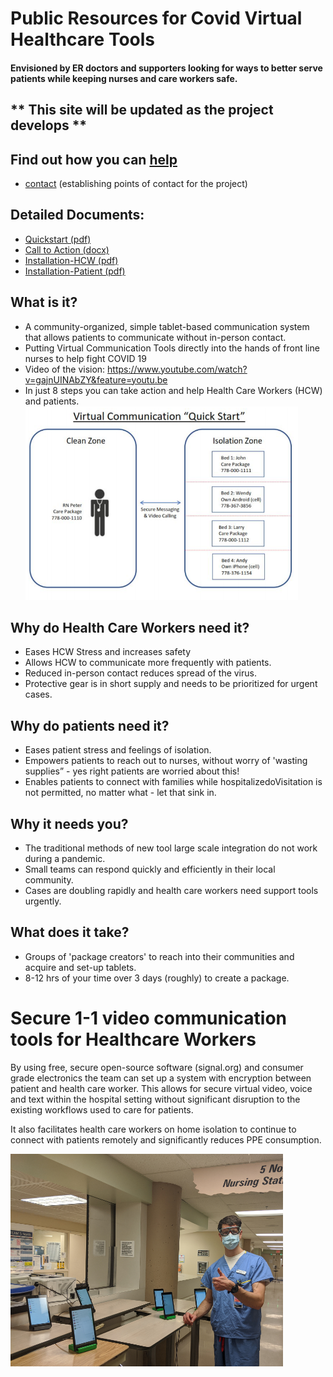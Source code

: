 # Public Resources for Covid Virtual Healthcare Tools

#### Envisioned by ER doctors and supporters looking for ways to better serve patients while keeping nurses and care workers safe.

## ** This site will be updated as the project develops **

## Find out how you can [help](how_to_help.md)
* [contact]() (establishing points of contact for the project)

## Detailed Documents:
 - [Quickstart (pdf)](documents\CoVid_quickstart.pdf)
 - [Call to Action (docx)]("documents\CoVId_CTA.docx")
 - [Installation-HCW (pdf)](documents\CoVid_Signal_installation_hcw.pdf)
 - [Installation-Patient (pdf)](documents\CoVid_Signal_installation_patient.pdf)

## What is it?
* A community-organized, simple tablet-based communication system that allows patients to communicate without in-person contact.
* Putting Virtual Communication Tools directly into the hands of front line nurses to help fight COVID 19
* Video of the vision: https://www.youtube.com/watch?v=gajnUINAbZY&feature=youtu.be
* In just 8 steps you can take action and help Health Care Workers (HCW) and patients.
![Quickstart](assets\quickstart.png)

## Why do Health Care Workers need it?
* Eases HCW Stress and increases safety
* Allows HCW to communicate more frequently with patients.
* Reduced in-person contact reduces spread of the virus.
* Protective gear is in short supply and needs to be prioritized for urgent cases.

## Why do patients need it?
* Eases patient stress and feelings of isolation.
* Empowers patients to reach out to nurses, without worry of  'wasting supplies” - yes right patients are worried about this!
* Enables patients to connect with families while hospitalizedoVisitation is not permitted, no matter what - let that sink in.

## Why it needs you?
* The traditional methods of new tool large scale integration do not work during a pandemic.
* Small teams can respond quickly and efficiently in their local community.
* Cases are doubling rapidly and health care workers need support tools urgently.

## What does it take?
* Groups of 'package creators' to reach into their communities and acquire and set-up tablets.
* 8-12 hrs of your time over 3 days (roughly) to create a package.

# Secure 1-1 video communication tools for Healthcare Workers

By using free, secure open-source software (signal.org) and consumer grade electronics the team can set up a system with encryption between patient and health care worker.  This allows for secure virtual video, voice and text within the hospital setting without significant disruption to the existing workflows used to care for patients. 

It also facilitates health care workers on home isolation to continue to connect with patients remotely and significantly reduces PPE consumption.


 ![Thumbs up](assets\thumbs_up_hallway_512.png)
